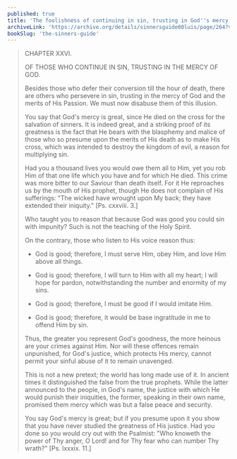 ```yaml
---
published: true
title: 'The foolishness of continuing in sin, trusting in God''s mercy'
archiveLink: 'https://archive.org/details/sinnersguide00luis/page/264?view=theater'
bookSlug: 'the-sinners-guide'
---
```


> CHAPTER XXVI.
> 
> OF THOSE WHO CONTINUE IN SIN, TRUSTING IN THE MERCY OF GOD.
> 
> Besides those who defer their conversion till the hour of death, there are others who persevere in sin, trusting in the mercy of God and the merits of His Passion. We must now disabuse them of this illusion.
> 
> You say that God's mercy is great, since He died on the cross for the salvation of sinners. It is indeed great, and a striking proof of its greatness is the fact that He bears with the blasphemy and malice of those who so presume upon the merits of His death as to make His cross, which was intended to destroy the kingdom of evil, a reason for multiplying sin.
> 
> Had you a thousand lives you would owe them all to Him, yet you rob Him of that one life which you have and for which He died. This crime was more bitter to our Saviour than death itself. For it He reproaches us by the mouth of His prophet, though He does not complain of His sufferings: "The wicked have wrought upon My back; they have extended their iniquity." [Ps. cxxviii. 3.]
> 
> Who taught you to reason that because God was good you could sin with impunity? Such is not the teaching of the Holy Spirit.
> 
> On the contrary, those who listen to His voice reason thus:
> 
> * God is good; therefore, I must serve Him, obey Him, and love Him above all things.
> 
> * God is good; therefore, I will turn to Him with all my heart; I will hope for pardon, notwithstanding the number and enormity of my sins.
> 
> * God is good; therefore, I must be good if I would imitate Him.
> 
> * God is good; therefore, it would be base ingratitude in me to offend Him by sin.
> 
> Thus, the greater you represent God's goodness, the more heinous are your crimes against Him. Nor will these offences remain unpunished, for God's justice, which protects His mercy, cannot permit your sinful abuse of it to remain unavenged.
> 
> This is not a new pretext; the world has long made use of it. In ancient times it distinguished the false from the true prophets. While the latter announced to the people, in God's name, the justice with which He would punish their iniquities, the former, speaking in their own name, promised them mercy which was but a false peace and security.
> 
> You say God's mercy is great; but if you presume upon it you show that you have never studied the greatness of His justice. Had you done so you would cry out with the Psalmist: "Who knoweth the power of Thy anger, O Lord! and for Thy fear who can number Thy wrath?" [Ps. lxxxix. 11.]